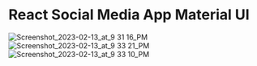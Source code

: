 # React Social Media App Material UI

![Screenshot_2023-02-13_at_9 31 16_PM](https://github.com/SaboyaDev/react-mui-social-media-app/assets/16430662/10fc5966-497f-45eb-9b78-5ac908efa3ee)
![Screenshot_2023-02-13_at_9 33 21_PM](https://github.com/SaboyaDev/react-mui-social-media-app/assets/16430662/ad74e769-fa12-4692-a54a-536f801d9af3)
![Screenshot_2023-02-13_at_9 33 10_PM](https://github.com/SaboyaDev/react-mui-social-media-app/assets/16430662/c8a3ea44-db66-4987-bc68-a7b4f4c248b8)
